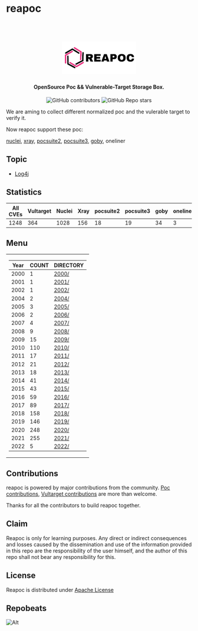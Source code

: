 # reapoc

<h1 align="center">
  <br>
  <img src="static/reapoc-logo.png" width="200px" alt="Reapoc"></a>
</h1>

<h4 align="center">OpenSource Poc && Vulnerable-Target Storage Box.</h4>

<p align="center">
<img alt="GitHub contributors" src="https://img.shields.io/github/contributors/cckuailong/reapoc">
<img alt="GitHub Repo stars" src="https://img.shields.io/github/stars/cckuailong/reapoc?style=social">
</p>

We are aming to collect different normalized poc and the vulerable target to verify it.

Now reapoc support these poc:

[nuclei](https://github.com/projectdiscovery/nuclei),
[xray](https://github.com/chaitin/xray),
[pocsuite2](https://github.com/knownsec/Pocsuite),
[pocsuite3](https://github.com/knownsec/pocsuite3),
[goby](https://github.com/goby-lang/goby),
oneliner

## Topic

- [Log4j](Topic/Log4j/)

## Statistics

| All CVEs | Vultarget | Nuclei | Xray | pocsuite2 | pocsuite3 | goby | oneliner | others |
|----------|-----------|--------|------|-----------|-----------|------|----------|--------|
|   1248   |   364   |   1028   |   156   |   18   |   19   |   34   |   3   |   747   |

## Menu

<table>
<tr>
<td> 

|   Year   | COUNT |   DIRECTORY   |
|----------|-------|---------------|
|   2000   |   1   |   [2000/](2000/)   |
|   2001   |   1   |   [2001/](2001/)   |
|   2002   |   1   |   [2002/](2002/)   |
|   2004   |   2   |   [2004/](2004/)   |
|   2005   |   3   |   [2005/](2005/)   |
|   2006   |   2   |   [2006/](2006/)   |
|   2007   |   4   |   [2007/](2007/)   |
|   2008   |   9   |   [2008/](2008/)   |
|   2009   |   15   |   [2009/](2009/)   |
|   2010   |   110   |   [2010/](2010/)   |
|   2011   |   17   |   [2011/](2011/)   |
|   2012   |   21   |   [2012/](2012/)   |
|   2013   |   18   |   [2013/](2013/)   |
|   2014   |   41   |   [2014/](2014/)   |
|   2015   |   43   |   [2015/](2015/)   |
|   2016   |   59   |   [2016/](2016/)   |
|   2017   |   89   |   [2017/](2017/)   |
|   2018   |   158   |   [2018/](2018/)   |
|   2019   |   146   |   [2019/](2019/)   |
|   2020   |   248   |   [2020/](2020/)   |
|   2021   |   255   |   [2021/](2021/)   |
|   2022   |   5   |   [2022/](2022/)   |

</td>
</tr>
</table>

## Contributions

reapoc is powered by major contributions from the community.
[Poc contributions](https://github.com/cckuailong/reapoc/issues), [Vultarget contributions](https://github.com/cckuailong/reapoc/issues) are more than welcome.

Thanks for all the contributors to build reapoc together.

## Claim

Reapoc is only for learning purposes. Any direct or indirect consequences and losses caused by the dissemination and use of the information provided in this repo are the responsibility of the user himself, and the author of this repo shall not bear any responsibility for this.

## License

Reapoc is distributed under [Apache License](LICENSE)

## Repobeats

![Alt](https://repobeats.axiom.co/api/embed/601e2c5582df22243e66e9d015b4a079f8d7ce8b.svg "Repobeats analytics image")